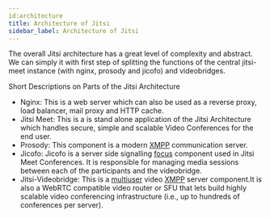 ```yaml
---
id:architecture 
title: Architecture of Jitsi
sidebar_label: Architecture of Jitsi
---
```


The overall Jitsi architecture has a great level of complexity and abstract. We can simply it with first step of splitting the functions of the central jitsi-meet instance (with nginx, prosody and jicofo) and videobridges.

Short Descriptions on Parts of the Jitsi Architecture

- Nginx: This is a web server which can also be used as a reverse proxy, load balancer, mail proxy and HTTP cache.
- Jitsi Meet: This is a is stand alone application of the Jitsi Architecture which handles secure, simple and scalable Video Conferences for the end user.
- Prosody: This component is a modern [XMPP](https://en.wikipedia.org/wiki/XMPP) communication server.
- Jicofo: Jicofo is a server side signalling [focus](https://xmpp.org/extensions/xep-0340.html) component used in Jitsi Meet Conferences. It is responsible for managing media sessions between each of the participants and the videobridge.
- Jitsi-Videobridge: This is a [multiuser](https://xmpp.org/extensions/xep-0045.html) video [XMPP](https://en.wikipedia.org/wiki/XMPP) server component.It is also a WebRTC compatible video router or SFU that lets build highly scalable video conferencing infrastructure (i.e., up to hundreds of conferences per server).
